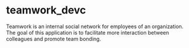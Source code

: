 # teamwork_devc
Teamwork is an internal social network for employees of an organization. The goal of this application is to facilitate more interaction between colleagues and promote team bonding.
